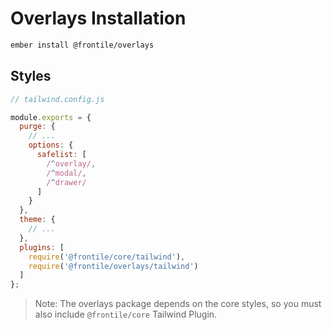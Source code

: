 # Overlays Installation

```sh
ember install @frontile/overlays
```

## Styles

```js
// tailwind.config.js

module.exports = {
  purge: {
    // ...
    options: {
      safelist: [
        /^overlay/,
        /^modal/,
        /^drawer/
      ]
    }
  },
  theme: {
    // ...
  },
  plugins: [
    require('@frontile/core/tailwind'),
    require('@frontile/overlays/tailwind')
  ]
};
```

> Note: The overlays package depends on the core styles, so you must also include `@frontile/core` Tailwind Plugin.
